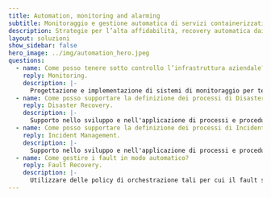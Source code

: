 ```yaml
---
title: Automation, monitoring and alarming
subtitle: Monitoraggio e gestione automatica di servizi containerizzati su infrastrutture cloud.
description: Strategie per l’alta affidabilità, recovery automatica dai fault, sistemi di alarming e procedure di disaster recovery.
layout: soluzioni
show_sidebar: false
hero_image: ../img/automation_hero.jpeg
questions:
  - name: Come posso tenere sotto controllo l’infrastruttura aziendale?
    reply: Monitoring.
    description: |-
      Progettazione e implementazione di sistemi di monitoraggio per tenere traccia dell'utilizzo, della disponibilità e delle prestazioni delle risorse di sistema (compute, storage e network).
  - name: Come posso supportare la definizione dei processi di Disaster Recovery per la mia organizzazione?
    reply: Disaster Recovery.
    description: |-
      Supporto nello sviluppo e nell'applicazione di processi e procedure di Disaster Recovery  per l'attuazione di piani di ripristino in caso di disastro, emergenza o incidenti gravi o critici. Training on the Job.
  - name: Come posso supportare la definizione dei processi di Incident Management per la mia organizzazione?
    reply: Incident Management.
    description: |-
      Supporto nello sviluppo e nell'applicazione di processi e procedure di Incident Management per l'attuazione di piani di risposta agli incidenti.
  - name: Come gestire i fault in modo automatico?
    reply: Fault Recovery.
    description: |-
      Utilizzare delle policy di orchestrazione tali per cui il fault sia gestito in tempi noti e la combinazione dati/servizio sia sempre disponibile su qualche nodo del cloud. Training on the Job.
---
```

